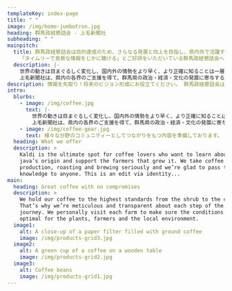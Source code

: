 ```yaml
---
templateKey: index-page
title: " "
image: /img/home-jumbotron.jpg
heading: 群馬政経懇話会 - 上毛新聞社
subheading: " "
mainpitch:
  title: 群馬政経懇話会は目的達成のため、さらなる発展と向上を目指し、県内外で活躍する一流の講師を招いて講演会を開き、激動する社会の指針となるホットな情報を提供するとともに、会員相互の知的交流を深めております。
    「タイムリーで良質な情報をじかに聴ける」とご好評をいただいている群馬政経懇話会へ是非御入会ください。
  description: |-
    世界の動きは目まぐるしく変化し、国内外の情勢をより早く、より正確に知ることは一層重要視されています。
    上毛新聞社は、県内の各界のご支援を得て、群馬県の政治・経済・文化の発展に寄与するため、昭和43年4月に「群馬政経懇話会」を設立しました。
description: 情報を先取り！将来のビジョン形成にお役立てください。 群馬政経懇話会は、豊富な講師陣で良質な講演をお届けする"知的サロン"です。
intro:
  blurbs:
    - image: /img/coffee.jpg
      text: |-
        世界の動きは目まぐるしく変化し、国内外の情勢をより早く、より正確に知ることは一層重要視されています。
        上毛新聞社は、県内の各界のご支援を得て、群馬県の政治・経済・文化の発展に寄与するため、昭和43年4月に「群馬政経懇話会」を設立しました。
    - image: /img/coffee-gear.jpg
      text: 様々な分野のコミュニティーとしてつながりをもつ内容を準備しております。
  heading: What we offer
  description: >
    Kaldi is the ultimate spot for coffee lovers who want to learn about their
    java’s origin and support the farmers that grew it. We take coffee
    production, roasting and brewing seriously and we’re glad to pass that
    knowledge to anyone. This is an edit via identity...
main:
  heading: Great coffee with no compromises
  description: >
    We hold our coffee to the highest standards from the shrub to the cup.
    That’s why we’re meticulous and transparent about each step of the coffee’s
    journey. We personally visit each farm to make sure the conditions are
    optimal for the plants, farmers and the local environment.
  image1:
    alt: A close-up of a paper filter filled with ground coffee
    image: /img/products-grid3.jpg
  image2:
    alt: A green cup of a coffee on a wooden table
    image: /img/products-grid2.jpg
  image3:
    alt: Coffee beans
    image: /img/products-grid1.jpg
---
```

